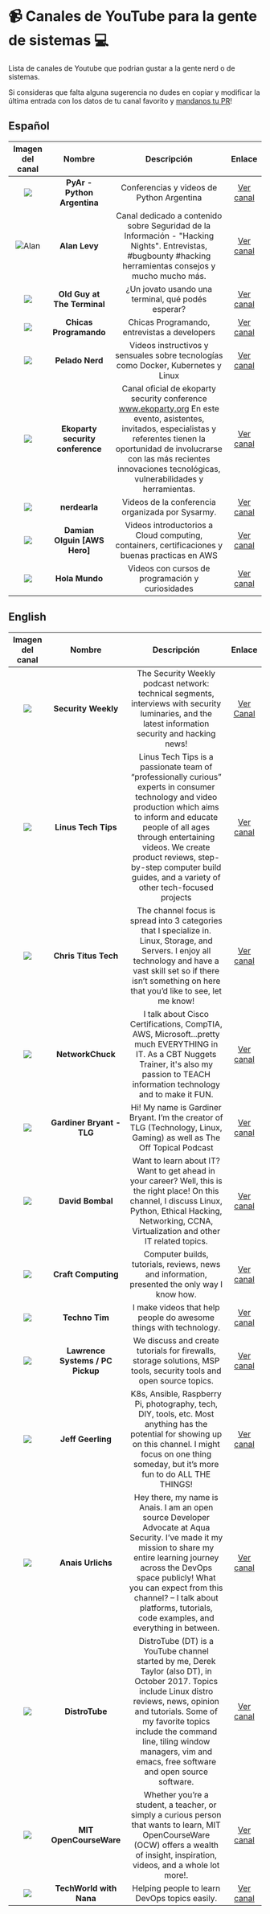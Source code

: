 # 📹 Canales de YouTube  para la gente de sistemas 💻

Lista de canales de Youtube que podrian gustar a la gente nerd o de sistemas.

Si consideras que falta alguna sugerencia no dudes en copiar y modificar la última entrada con los datos de tu canal favorito y [mandanos tu PR](https://github.com/firstcontributions/first-contributions/blob/main/translations/README.es.md)!

## Español 

| **Imagen del canal** | **Nombre** | **Descripción** | **Enlace** |
|:--------:| :---------: | :----------: | :--------:|
|  ![](https://yt3.ggpht.com/ytc/AMLnZu_CnBzlZFN_IHe9wkA8WGojJbcTahR28xFVUY0F=s176-c-k-c0x00ffffff-no-rj-mo) |**PyAr - Python Argentina**| Conferencias y videos de Python Argentina | [Ver canal](https://www.youtube.com/channel/UCjYLIv07fw21w0uIAtUMnNA/) |
| ![Alan](https://yt3.ggpht.com/ytc/AMLnZu9fEFPTwTjFOrzWy0lt9iKFcnP8flZJ3OT0N4OSKA=s176-c-k-c0x00ffffff-no-rj-mo) |**Alan Levy** | Canal dedicado a contenido sobre Seguridad de la Información - "Hacking Nights". Entrevistas, #bugbounty #hacking herramientas consejos y mucho mucho más. | [Ver canal](https://www.youtube.com/c/AlanLevy-ElMago)|
| ![](https://yt3.ggpht.com/ytc/AMLnZu_zUka2HwUNd62HwrFWebH9yzFKCvmTiqoNYjU=s88-c-k-c0x00ffffff-no-rj) | **Old Guy at The Terminal** |  ¿Un jovato usando una terminal, qué podés esperar? | [Ver canal](https://www.youtube.com/c/OldGuyatTheTerminal) | 
| ![](https://yt3.ggpht.com/ytc/AMLnZu_RI3QAbnlFbLveg03444_qUXQwgBxc3yk1is3L=s88-c-k-c0x00ffffff-no-rj)| **Chicas Programando** | Chicas Programando, entrevistas a developers | [Ver canal](https://www.youtube.com/c/ChicasProgramando) |
| ![](https://yt3.ggpht.com/TD0Bbfq-jnVWBNnOySWIoOp3AqPeZtGMjtHbo_UCeGseY0A70fUAeIbsETO0mmAfJu3pcSYonA=s176-c-k-c0x00ffffff-no-rj-mo)| **Pelado Nerd** | Videos instructivos y sensuales sobre tecnologías como Docker, Kubernetes y Linux | [Ver canal](https://www.youtube.com/c/PeladoNerd) |
| ![](https://yt3.ggpht.com/mVbOuvFlN7OqrazmgwfSSUGfJL-1hbKdoxzdAeJadE49zR8jFT_ImxZ5m2RdtvhTIJ1yYMJVT2I=s88-c-k-c0x00ffffff-no-rj) | **Ekoparty security conference** | Canal oficial de ekoparty security conference www.ekoparty.org En este evento, asistentes, invitados, especialistas y referentes tienen la oportunidad de involucrarse con las más recientes innovaciones tecnológicas, vulnerabilidades y herramientas. | [Ver canal](https://www.youtube.com/c/EkopartyConference)|
| ![](https://yt3.ggpht.com/c8cUZCGiVJOSi-cPi4wRTE1tO4LzDc-ydmVFSp6x6icLtVE9eMJfXTTyItRPOzP1JS6G2Ip0=s176-c-k-c0x00ffffff-no-rj-mo) | **nerdearla** | Videos de la conferencia organizada por Sysarmy. | [Ver canal](https://www.youtube.com/c/nerdearla)|
| ![](https://yt3.ggpht.com/DMbSPOPMiSC1mx96KXQtuOCOVpljifDWE7-la2FSFi4FXybNvev3FLq20vPeyOEUr64XJbQI=s176-c-k-c0x00ffffff-no-rj-mo) |**Damian Olguin [AWS Hero]** | Videos introductorios a Cloud computing, containers, certificaciones y buenas practicas en AWS| [Ver canal](https://www.youtube.com/c/DamianOlguinAWSHERO) |
| ![](https://yt3.ggpht.com/Z69fhRL9_OaXsDz-XsCUe2sGIqU7G1F5Mwl0PwlBsx_ll13K0nLb47q7_RMen7NHvzMVDgd2=s176-c-k-c0x00ffffff-no-rj-mo) | **Hola Mundo** | Videos con cursos de programación y curiosidades | [Ver canal](https://www.youtube.com/c/HolaMundoDev)|

## English

| **Imagen del canal** | **Nombre** | **Descripción** | **Enlace** |
|:--------:| :---------: | :----------: | :--------:|
| ![](https://yt3.ggpht.com/ytc/AMLnZu9y-Q99uFCu1_JUjYc_DqmhqEws2H0fFAHHefHrhA=s88-c-k-c0x00ffffff-no-rj) | **Security Weekly** | The Security Weekly podcast network: technical segments, interviews with security luminaries, and the latest information security and hacking news! | [Ver Canal](https://www.youtube.com/c/SecurityWeekly) |
| ![](https://yt3.ggpht.com/ytc/AMLnZu_qOpMK0tGNMCnReaXVp4ZvmNEIXn9eKeBGA_x-wQ=s176-c-k-c0x00ffffff-no-rj-mo) | **Linus Tech Tips**| Linus Tech Tips is a passionate team of “professionally curious” experts in consumer technology and video production which aims to inform and educate people of all ages through entertaining videos. We create product reviews, step-by-step computer build guides, and a variety of other tech-focused projects | [Ver canal](https://www.youtube.com/c/LinusTechTips) |
| ![](https://yt3.ggpht.com/spnRFOZVkLE5r3C9qCzkqTnbFlJTR4ILjz9EsT7-vdA8TzsI-RAGA4N26YKgHYjP1VUOzldl5og=s176-c-k-c0x00ffffff-no-rj-mo) | **Chris Titus Tech** | The channel focus is spread into 3 categories that I specialize in. Linux, Storage, and Servers. I enjoy all technology and have a vast skill set so if there isn’t something on here that you’d like to see, let me know! | [Ver canal](https://www.youtube.com/c/ChrisTitusTech) |
| ![](https://yt3.ggpht.com/ytc/AMLnZu_fG-i4GM3kKAMH6sVHs_dwObZVgPmvTcr7njfiTw=s176-c-k-c0x00ffffff-no-rj-mo) | **NetworkChuck** | I talk about Cisco Certifications, CompTIA, AWS, Microsoft...pretty much EVERYTHING in IT. As a CBT Nuggets Trainer, it's also my passion to TEACH information technology and to make it FUN. | [Ver canal](https://www.youtube.com/c/NetworkChuck) |
| ![](https://yt3.ggpht.com/DQ75sX0B3_6W-5tGtDFauXoqIzt-11sJ8LYL6-nMwPW20_J-_oLJw_hy3mu2kYf4QCiKCdjtjw=s176-c-k-c0x00ffffff-no-rj-mo) | **Gardiner Bryant - TLG** | Hi! My name is Gardiner Bryant. I’m the creator of TLG (Technology, Linux, Gaming) as well as The Off Topical Podcast | [Ver canal](https://www.youtube.com/c/GardinerBryant) |
| ![](https://yt3.ggpht.com/ZeokXdjeXW_6CpcChqvVBEBcHoJ9TAaLTnQj8yT942LLV8afhmUv6zLtqzbNS1uPnernj3SPshA=s176-c-k-c0x00ffffff-no-rj-mo) | **David Bombal** | Want to learn about IT? Want to get ahead in your career? Well, this is the right place! On this channel, I discuss Linux, Python, Ethical Hacking, Networking, CCNA, Virtualization and other IT related topics. | [Ver canal](https://www.youtube.com/c/DavidBombal) |
| ![](https://yt3.ggpht.com/ytc/AMLnZu8kR6vZ8qoUi92kLaDAPVslPuFBCOtOp6YBrAs1OA=s176-c-k-c0x00ffffff-no-rj-mo) | **Craft Computing** | Computer builds, tutorials, reviews, news and information, presented the only way I know how. | [Ver canal](https://www.youtube.com/c/CraftComputing) |
| ![](https://yt3.ggpht.com/ytc/AMLnZu9pA6ToIwigYSCMZ_OFVx3cT12BPm7ghsrP4woWsg=s176-c-k-c0x00ffffff-no-rj-mo) | **Techno Tim** | I make videos that help people do awesome things with technology. | [Ver canal](https://www.youtube.com/c/TechnoTimLive) |
| ![](https://yt3.ggpht.com/ytc/AMLnZu9VzI6NyNuZrl-vf-BR14A9cCBbpXeN_AKapVUNCw=s176-c-k-c0x00ffffff-no-rj-mo) | **Lawrence Systems / PC Pickup** | We discuss and create tutorials for firewalls, storage solutions, MSP tools, security tools and open source topics. | [Ver canal](https://www.youtube.com/user/TheTecknowledge) |
| ![](https://yt3.ggpht.com/ytc/AMLnZu9NqX7ox0cpmGoHLX6uU_AGHm9y9rcOXar52TppzA=s176-c-k-c0x00ffffff-no-rj-mo) | **Jeff Geerling** | K8s, Ansible, Raspberry Pi, photography, tech, DIY, tools, etc. Most anything has the potential for showing up on this channel. I might focus on one thing someday, but it’s more fun to do ALL THE THINGS! | [Ver canal](https://www.youtube.com/c/JeffGeerling) |
| ![](https://yt3.ggpht.com/PfY46o5sC8cP5AplIZyvyM6wRw1nt0ItAUuaUgX5l4Y1YN_0aeRJT4wo1uoQel8ai0hlGM5tEw=s176-c-k-c0x00ffffff-no-rj-mo) | **Anais Urlichs** | Hey there, my name is Anais. I am an open source Developer Advocate at Aqua Security. I’ve made it my mission to share my entire learning journey across the DevOps space publicly! What you can expect from this channel? – I talk about platforms, tutorials, code examples, and everything in between. | [Ver canal](https://www.youtube.com/c/AnaisUrlichs) |
| ![](https://yt3.ggpht.com/3aTiR8-i48HnwXZKBacKe_niYg1zmIH2BFv_OqQotxqu3eurYH64sKF2YITmj41Y1p5iPYdaLQ=s176-c-k-c0x00ffffff-no-rj-mo) | **DistroTube** | DistroTube (DT) is a YouTube channel started by me, Derek Taylor (also DT), in October 2017. Topics include Linux distro reviews, news, opinion and tutorials. Some of my favorite topics include the command line, tiling window managers, vim and emacs, free software and open source software. | [Ver canal](https://www.youtube.com/c/DistroTube) | 
| ![](https://yt3.ggpht.com/fGCkVtVjfn4oI6lnohifPQcAZwgN59VPUApjZU5tz4pDW7PKXtkHi1KOML1pUloxBnKQLT0q=s88-c-k-c0x00ffffff-no-rj) | **MIT OpenCourseWare** | Whether you’re a student, a teacher, or simply a curious person that wants to learn, MIT OpenCourseWare (OCW) offers a wealth of insight, inspiration, videos, and a whole lot more!. | [Ver canal](https://www.youtube.com/c/mitocw) | 
| ![](https://yt3.ggpht.com/kXyR8Aa32KXnZWVdkAFUYK5utM752kSJPHGtYiJ4ev6BmdFHi-dl1EFbI3TogmHBjszwc7m2=s88-c-k-c0x00ffffff-no-rj) | **TechWorld with Nana** | Helping people to learn DevOps topics easily. | [Ver canal](https://www.youtube.com/@TechWorldwithNana) | 
